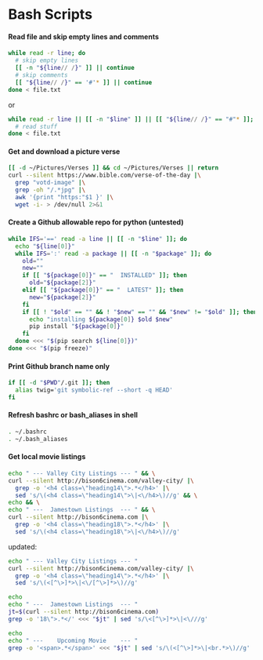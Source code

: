 # Bash Scripts

#### Read file and skip empty lines and comments
```sh
while read -r line; do
  # skip empty lines
  [[ -n "${line// /}" ]] || continue
  # skip comments
  [[ "${line// /}" == '#'* ]] || continue
done < file.txt
```
or
```sh
while read -r line || [[ -n "$line" ]] || [[ "${line// /}" == "#"* ]]; do
  # read stuff
done < file.txt
```

#### Get and download a picture verse
```sh
[[ -d ~/Pictures/Verses ]] && cd ~/Pictures/Verses || return
curl --silent https://www.bible.com/verse-of-the-day |\
  grep "votd-image" |\
  grep -oh "/.*jpg" |\
  awk '{print "https:"$1 }' |\
  wget -i- > /dev/null 2>&1
```

#### Create a Github allowable repo for python (untested)
```sh
while IFS='==' read -a line || [[ -n "$line" ]]; do
  echo "${line[0]}"
  while IFS=':' read -a package || [[ -n "$package" ]]; do
    old=""
    new=""
    if [[ "${package[0]}" == "  INSTALLED" ]]; then
      old="${package[2]}"
    elif [[ "${package[0]}" == "  LATEST" ]]; then
      new="${package[2]}"
    fi
    if [[ ! "$old" == "" && ! "$new" == "" && "$new" != "$old" ]]; then
      echo "installing ${package[0]} $old $new"
      pip install "${package[0]}"
    fi
  done <<< "$(pip search ${line[0]})"
done <<< "$(pip freeze)"
```

#### Print Github branch name only
```sh
if [[ -d "$PWD"/.git ]]; then
  alias twig='git symbolic-ref --short -q HEAD'
fi
```

#### Refresh bashrc or bash_aliases in shell
```sh
. ~/.bashrc
. ~/.bash_aliases
```

#### Get local movie listings
```sh
echo " --- Valley City Listings --- " && \
curl --silent http://bison6cinema.com/valley-city/ |\
  grep -o '<h4 class=\"heading14\">.*</h4>' |\
  sed 's/\(<h4 class=\"heading14\">\|<\/h4>\)//g' && \
echo && \
echo " ---  Jamestown Listings  --- " && \
curl --silent http://bison6cinema.com |\
  grep -o '<h4 class=\"heading18\">.*</h4>' |\
  sed 's/\(<h4 class=\"heading18\">\|<\/h4>\)//g'
```
updated:
```sh
echo " --- Valley City Listings --- "
curl --silent http://bison6cinema.com/valley-city/ |\
  grep -o '<h4 class=\"heading14\">.*</h4>' |\
  sed 's/\(<[^\>]*>\|<\/[^\>]*>\)//g'

echo
echo " ---  Jamestown Listings  --- "
jt=$(curl --silent http://bison6cinema.com)
grep -o '18\">.*</' <<< "$jt" | sed 's/\<[^\>]*>\|<\///g'

echo
echo " ---    Upcoming Movie    --- "
grep -o '<span>.*</span>' <<< "$jt" | sed 's/\(<[^\>]*>\|<br.*>\)//g' 
```
